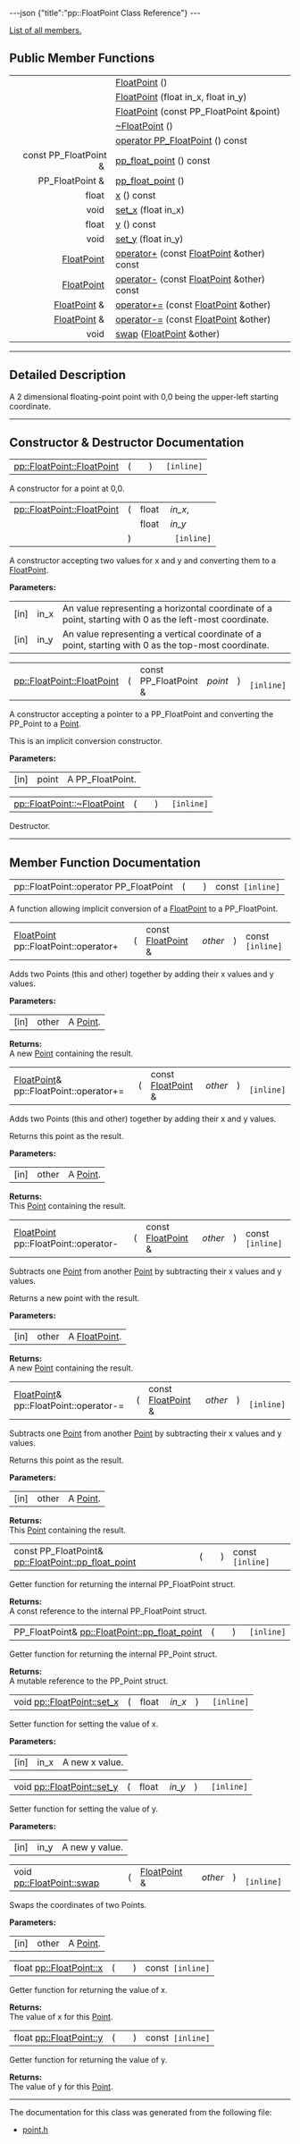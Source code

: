 ---json {"title":"pp::FloatPoint Class Reference"} ---

[List of all members.](/docs/native-client/pepper_beta/cpp/classpp_1_1_float_point-members/)

## Public Member Functions

<table><tbody><tr class="odd"><td style="text-align: right;"> </td><td><a href="/docs/native-client/pepper_beta/cpp/classpp_1_1_float_point#a384b29d8aba4a43b399393e695eb1e81" class="el">FloatPoint</a> ()</td></tr><tr class="even"><td style="text-align: right;"> </td><td><a href="/docs/native-client/pepper_beta/cpp/classpp_1_1_float_point#acb70a23a641f05fd5eb99e9439e556d2" class="el">FloatPoint</a> (float in_x, float in_y)</td></tr><tr class="odd"><td style="text-align: right;"> </td><td><a href="/docs/native-client/pepper_beta/cpp/classpp_1_1_float_point#a401fc74a911cd0d4996b00f8b10a1951" class="el">FloatPoint</a> (const PP_FloatPoint &amp;point)</td></tr><tr class="even"><td style="text-align: right;"> </td><td><a href="/docs/native-client/pepper_beta/cpp/classpp_1_1_float_point#ab41958133c5b48f6002ad9bffdad46c0" class="el">~FloatPoint</a> ()</td></tr><tr class="odd"><td style="text-align: right;"> </td><td><a href="/docs/native-client/pepper_beta/cpp/classpp_1_1_float_point#adfa14cbb4f94c3133e4bce72f93570bf" class="el">operator PP_FloatPoint</a> () const</td></tr><tr class="even"><td style="text-align: right;">const PP_FloatPoint &amp; </td><td><a href="/docs/native-client/pepper_beta/cpp/classpp_1_1_float_point#a74112618552ed91f200794127bf64eea" class="el">pp_float_point</a> () const</td></tr><tr class="odd"><td style="text-align: right;">PP_FloatPoint &amp; </td><td><a href="/docs/native-client/pepper_beta/cpp/classpp_1_1_float_point#a75ab7bd430e1f5edb00d9976061898ed" class="el">pp_float_point</a> ()</td></tr><tr class="even"><td style="text-align: right;">float </td><td><a href="/docs/native-client/pepper_beta/cpp/classpp_1_1_float_point#a9109ddb0920cf0eeb7ace3b40a95dc17" class="el">x</a> () const</td></tr><tr class="odd"><td style="text-align: right;">void </td><td><a href="/docs/native-client/pepper_beta/cpp/classpp_1_1_float_point#a276b372b82ea3cd0021017ba4a002838" class="el">set_x</a> (float in_x)</td></tr><tr class="even"><td style="text-align: right;">float </td><td><a href="/docs/native-client/pepper_beta/cpp/classpp_1_1_float_point#ac8bcb2ac55fa5fcf89a7b61369eeed2b" class="el">y</a> () const</td></tr><tr class="odd"><td style="text-align: right;">void </td><td><a href="/docs/native-client/pepper_beta/cpp/classpp_1_1_float_point#abdb8eeb5c2aa051e6776ae2967fc6d40" class="el">set_y</a> (float in_y)</td></tr><tr class="even"><td style="text-align: right;"><a href="/docs/native-client/pepper_beta/cpp/classpp_1_1_float_point/" class="el">FloatPoint</a> </td><td><a href="/docs/native-client/pepper_beta/cpp/classpp_1_1_float_point#a8aeaf7286bc04e7ff7f9d405fdfe614b" class="el">operator+</a> (const <a href="/docs/native-client/pepper_beta/cpp/classpp_1_1_float_point/" class="el">FloatPoint</a> &amp;other) const</td></tr><tr class="odd"><td style="text-align: right;"><a href="/docs/native-client/pepper_beta/cpp/classpp_1_1_float_point/" class="el">FloatPoint</a> </td><td><a href="/docs/native-client/pepper_beta/cpp/classpp_1_1_float_point#a2ae33c7eb2dbc4a8d366db080f3a136b" class="el">operator-</a> (const <a href="/docs/native-client/pepper_beta/cpp/classpp_1_1_float_point/" class="el">FloatPoint</a> &amp;other) const</td></tr><tr class="even"><td style="text-align: right;"><a href="/docs/native-client/pepper_beta/cpp/classpp_1_1_float_point/" class="el">FloatPoint</a> &amp; </td><td><a href="/docs/native-client/pepper_beta/cpp/classpp_1_1_float_point#a15985b03ca98d65bdf300dc3d12ca57a" class="el">operator+=</a> (const <a href="/docs/native-client/pepper_beta/cpp/classpp_1_1_float_point/" class="el">FloatPoint</a> &amp;other)</td></tr><tr class="odd"><td style="text-align: right;"><a href="/docs/native-client/pepper_beta/cpp/classpp_1_1_float_point/" class="el">FloatPoint</a> &amp; </td><td><a href="/docs/native-client/pepper_beta/cpp/classpp_1_1_float_point#a419049446659935f8bfe3e47d33b752b" class="el">operator-=</a> (const <a href="/docs/native-client/pepper_beta/cpp/classpp_1_1_float_point/" class="el">FloatPoint</a> &amp;other)</td></tr><tr class="even"><td style="text-align: right;">void </td><td><a href="/docs/native-client/pepper_beta/cpp/classpp_1_1_float_point#a138f26f94ed5a97e1ee083e65eb101bf" class="el">swap</a> (<a href="/docs/native-client/pepper_beta/cpp/classpp_1_1_float_point/" class="el">FloatPoint</a> &amp;other)</td></tr></tbody></table>

---

<span id="details" class="anchor" style="margin: 0;"></span>

## Detailed Description

A 2 dimensional floating-point point with 0,0 being the upper-left starting coordinate.

---

## Constructor & Destructor Documentation

<span id="a384b29d8aba4a43b399393e695eb1e81" class="anchor" style="margin: 0;"></span>

<table><tbody><tr class="odd"><td><a href="/docs/native-client/pepper_beta/cpp/classpp_1_1_float_point#a384b29d8aba4a43b399393e695eb1e81" class="el">pp::FloatPoint::FloatPoint</a></td><td>(</td><td></td><td>)</td><td><code> [inline]</code></td></tr></tbody></table>

A constructor for a point at 0,0.

<span id="acb70a23a641f05fd5eb99e9439e556d2" class="anchor" style="margin: 0;"></span>

<table><tbody><tr class="odd"><td><a href="/docs/native-client/pepper_beta/cpp/classpp_1_1_float_point#a384b29d8aba4a43b399393e695eb1e81" class="el">pp::FloatPoint::FloatPoint</a></td><td>(</td><td>float </td><td><em>in_x</em>,</td></tr><tr class="even"><td></td><td></td><td>float </td><td><em>in_y</em> </td></tr><tr class="odd"><td></td><td>)</td><td></td><td><code> [inline]</code></td></tr></tbody></table>

A constructor accepting two values for x and y and converting them to a <a href="/docs/native-client/pepper_beta/cpp/classpp_1_1_float_point/" class="el" title="A 2 dimensional floating-point point with 0,0 being the upper-left starting coordinate.">FloatPoint</a>.

**Parameters:**

<table><tbody><tr class="odd"><td>[in]</td><td>in_x</td><td>An value representing a horizontal coordinate of a point, starting with 0 as the left-most coordinate.</td></tr><tr class="even"><td>[in]</td><td>in_y</td><td>An value representing a vertical coordinate of a point, starting with 0 as the top-most coordinate.</td></tr></tbody></table>

<span id="a401fc74a911cd0d4996b00f8b10a1951" class="anchor" style="margin: 0;"></span>

<table><tbody><tr class="odd"><td><a href="/docs/native-client/pepper_beta/cpp/classpp_1_1_float_point#a384b29d8aba4a43b399393e695eb1e81" class="el">pp::FloatPoint::FloatPoint</a></td><td>(</td><td>const PP_FloatPoint &amp; </td><td><em>point</em></td><td>)</td><td><code> [inline]</code></td></tr></tbody></table>

A constructor accepting a pointer to a PP_FloatPoint and converting the PP_Point to a <a href="/docs/native-client/pepper_beta/cpp/classpp_1_1_point/" class="el" title="A 2 dimensional point with 0,0 being the upper-left starting coordinate.">Point</a>.

This is an implicit conversion constructor.

**Parameters:**

<table><tbody><tr class="odd"><td>[in]</td><td>point</td><td>A PP_FloatPoint.</td></tr></tbody></table>

<span id="ab41958133c5b48f6002ad9bffdad46c0" class="anchor" style="margin: 0;"></span>

<table><tbody><tr class="odd"><td><a href="/docs/native-client/pepper_beta/cpp/classpp_1_1_float_point#ab41958133c5b48f6002ad9bffdad46c0" class="el">pp::FloatPoint::~FloatPoint</a></td><td>(</td><td></td><td>)</td><td><code> [inline]</code></td></tr></tbody></table>

Destructor.

---

## Member Function Documentation

<span id="adfa14cbb4f94c3133e4bce72f93570bf" class="anchor" style="margin: 0;"></span>

<table><tbody><tr class="odd"><td>pp::FloatPoint::operator PP_FloatPoint</td><td>(</td><td></td><td>)</td><td>const<code> [inline]</code></td></tr></tbody></table>

A function allowing implicit conversion of a <a href="/docs/native-client/pepper_beta/cpp/classpp_1_1_float_point/" class="el" title="A 2 dimensional floating-point point with 0,0 being the upper-left starting coordinate.">FloatPoint</a> to a PP_FloatPoint.

<span id="a8aeaf7286bc04e7ff7f9d405fdfe614b" class="anchor" style="margin: 0;"></span>

<table><tbody><tr class="odd"><td><a href="/docs/native-client/pepper_beta/cpp/classpp_1_1_float_point/" class="el">FloatPoint</a> pp::FloatPoint::operator+</td><td>(</td><td>const <a href="/docs/native-client/pepper_beta/cpp/classpp_1_1_float_point/" class="el">FloatPoint</a> &amp; </td><td><em>other</em></td><td>)</td><td>const<code> [inline]</code></td></tr></tbody></table>

Adds two Points (this and other) together by adding their x values and y values.

**Parameters:**

<table><tbody><tr class="odd"><td>[in]</td><td>other</td><td>A <a href="/docs/native-client/pepper_beta/cpp/classpp_1_1_point/" class="el" title="A 2 dimensional point with 0,0 being the upper-left starting coordinate.">Point</a>.</td></tr></tbody></table>

<!-- -->

**Returns:**  
A new <a href="/docs/native-client/pepper_beta/cpp/classpp_1_1_point/" class="el" title="A 2 dimensional point with 0,0 being the upper-left starting coordinate.">Point</a> containing the result.

<span id="a15985b03ca98d65bdf300dc3d12ca57a" class="anchor" style="margin: 0;"></span>

<table><tbody><tr class="odd"><td><a href="/docs/native-client/pepper_beta/cpp/classpp_1_1_float_point/" class="el">FloatPoint</a>&amp; pp::FloatPoint::operator+=</td><td>(</td><td>const <a href="/docs/native-client/pepper_beta/cpp/classpp_1_1_float_point/" class="el">FloatPoint</a> &amp; </td><td><em>other</em></td><td>)</td><td><code> [inline]</code></td></tr></tbody></table>

Adds two Points (this and other) together by adding their x and y values.

Returns this point as the result.

**Parameters:**

<table><tbody><tr class="odd"><td>[in]</td><td>other</td><td>A <a href="/docs/native-client/pepper_beta/cpp/classpp_1_1_point/" class="el" title="A 2 dimensional point with 0,0 being the upper-left starting coordinate.">Point</a>.</td></tr></tbody></table>

<!-- -->

**Returns:**  
This <a href="/docs/native-client/pepper_beta/cpp/classpp_1_1_point/" class="el" title="A 2 dimensional point with 0,0 being the upper-left starting coordinate.">Point</a> containing the result.

<span id="a2ae33c7eb2dbc4a8d366db080f3a136b" class="anchor" style="margin: 0;"></span>

<table><tbody><tr class="odd"><td><a href="/docs/native-client/pepper_beta/cpp/classpp_1_1_float_point/" class="el">FloatPoint</a> pp::FloatPoint::operator-</td><td>(</td><td>const <a href="/docs/native-client/pepper_beta/cpp/classpp_1_1_float_point/" class="el">FloatPoint</a> &amp; </td><td><em>other</em></td><td>)</td><td>const<code> [inline]</code></td></tr></tbody></table>

Subtracts one <a href="/docs/native-client/pepper_beta/cpp/classpp_1_1_point/" class="el" title="A 2 dimensional point with 0,0 being the upper-left starting coordinate.">Point</a> from another <a href="/docs/native-client/pepper_beta/cpp/classpp_1_1_point/" class="el" title="A 2 dimensional point with 0,0 being the upper-left starting coordinate.">Point</a> by subtracting their x values and y values.

Returns a new point with the result.

**Parameters:**

<table><tbody><tr class="odd"><td>[in]</td><td>other</td><td>A <a href="/docs/native-client/pepper_beta/cpp/classpp_1_1_float_point/" class="el" title="A 2 dimensional floating-point point with 0,0 being the upper-left starting coordinate.">FloatPoint</a>.</td></tr></tbody></table>

<!-- -->

**Returns:**  
A new <a href="/docs/native-client/pepper_beta/cpp/classpp_1_1_point/" class="el" title="A 2 dimensional point with 0,0 being the upper-left starting coordinate.">Point</a> containing the result.

<span id="a419049446659935f8bfe3e47d33b752b" class="anchor" style="margin: 0;"></span>

<table><tbody><tr class="odd"><td><a href="/docs/native-client/pepper_beta/cpp/classpp_1_1_float_point/" class="el">FloatPoint</a>&amp; pp::FloatPoint::operator-=</td><td>(</td><td>const <a href="/docs/native-client/pepper_beta/cpp/classpp_1_1_float_point/" class="el">FloatPoint</a> &amp; </td><td><em>other</em></td><td>)</td><td><code> [inline]</code></td></tr></tbody></table>

Subtracts one <a href="/docs/native-client/pepper_beta/cpp/classpp_1_1_point/" class="el" title="A 2 dimensional point with 0,0 being the upper-left starting coordinate.">Point</a> from another <a href="/docs/native-client/pepper_beta/cpp/classpp_1_1_point/" class="el" title="A 2 dimensional point with 0,0 being the upper-left starting coordinate.">Point</a> by subtracting their x values and y values.

Returns this point as the result.

**Parameters:**

<table><tbody><tr class="odd"><td>[in]</td><td>other</td><td>A <a href="/docs/native-client/pepper_beta/cpp/classpp_1_1_point/" class="el" title="A 2 dimensional point with 0,0 being the upper-left starting coordinate.">Point</a>.</td></tr></tbody></table>

<!-- -->

**Returns:**  
This <a href="/docs/native-client/pepper_beta/cpp/classpp_1_1_point/" class="el" title="A 2 dimensional point with 0,0 being the upper-left starting coordinate.">Point</a> containing the result.

<span id="a74112618552ed91f200794127bf64eea" class="anchor" style="margin: 0;"></span>

<table><tbody><tr class="odd"><td>const PP_FloatPoint&amp; <a href="/docs/native-client/pepper_beta/cpp/classpp_1_1_float_point#a74112618552ed91f200794127bf64eea" class="el">pp::FloatPoint::pp_float_point</a></td><td>(</td><td></td><td>)</td><td>const<code> [inline]</code></td></tr></tbody></table>

Getter function for returning the internal PP_FloatPoint struct.

**Returns:**  
A const reference to the internal PP_FloatPoint struct.

<span id="a75ab7bd430e1f5edb00d9976061898ed" class="anchor" style="margin: 0;"></span>

<table><tbody><tr class="odd"><td>PP_FloatPoint&amp; <a href="/docs/native-client/pepper_beta/cpp/classpp_1_1_float_point#a74112618552ed91f200794127bf64eea" class="el">pp::FloatPoint::pp_float_point</a></td><td>(</td><td></td><td>)</td><td><code> [inline]</code></td></tr></tbody></table>

Getter function for returning the internal PP_Point struct.

**Returns:**  
A mutable reference to the PP_Point struct.

<span id="a276b372b82ea3cd0021017ba4a002838" class="anchor" style="margin: 0;"></span>

<table><tbody><tr class="odd"><td>void <a href="/docs/native-client/pepper_beta/cpp/classpp_1_1_float_point#a276b372b82ea3cd0021017ba4a002838" class="el">pp::FloatPoint::set_x</a></td><td>(</td><td>float </td><td><em>in_x</em></td><td>)</td><td><code> [inline]</code></td></tr></tbody></table>

Setter function for setting the value of x.

**Parameters:**

<table><tbody><tr class="odd"><td>[in]</td><td>in_x</td><td>A new x value.</td></tr></tbody></table>

<span id="abdb8eeb5c2aa051e6776ae2967fc6d40" class="anchor" style="margin: 0;"></span>

<table><tbody><tr class="odd"><td>void <a href="/docs/native-client/pepper_beta/cpp/classpp_1_1_float_point#abdb8eeb5c2aa051e6776ae2967fc6d40" class="el">pp::FloatPoint::set_y</a></td><td>(</td><td>float </td><td><em>in_y</em></td><td>)</td><td><code> [inline]</code></td></tr></tbody></table>

Setter function for setting the value of y.

**Parameters:**

<table><tbody><tr class="odd"><td>[in]</td><td>in_y</td><td>A new y value.</td></tr></tbody></table>

<span id="a138f26f94ed5a97e1ee083e65eb101bf" class="anchor" style="margin: 0;"></span>

<table><tbody><tr class="odd"><td>void <a href="/docs/native-client/pepper_beta/cpp/classpp_1_1_float_point#a138f26f94ed5a97e1ee083e65eb101bf" class="el">pp::FloatPoint::swap</a></td><td>(</td><td><a href="/docs/native-client/pepper_beta/cpp/classpp_1_1_float_point/" class="el">FloatPoint</a> &amp; </td><td><em>other</em></td><td>)</td><td><code> [inline]</code></td></tr></tbody></table>

Swaps the coordinates of two Points.

**Parameters:**

<table><tbody><tr class="odd"><td>[in]</td><td>other</td><td>A <a href="/docs/native-client/pepper_beta/cpp/classpp_1_1_point/" class="el" title="A 2 dimensional point with 0,0 being the upper-left starting coordinate.">Point</a>.</td></tr></tbody></table>

<span id="a9109ddb0920cf0eeb7ace3b40a95dc17" class="anchor" style="margin: 0;"></span>

<table><tbody><tr class="odd"><td>float <a href="/docs/native-client/pepper_beta/cpp/classpp_1_1_float_point#a9109ddb0920cf0eeb7ace3b40a95dc17" class="el">pp::FloatPoint::x</a></td><td>(</td><td></td><td>)</td><td>const<code> [inline]</code></td></tr></tbody></table>

Getter function for returning the value of x.

**Returns:**  
The value of x for this <a href="/docs/native-client/pepper_beta/cpp/classpp_1_1_point/" class="el" title="A 2 dimensional point with 0,0 being the upper-left starting coordinate.">Point</a>.

<span id="ac8bcb2ac55fa5fcf89a7b61369eeed2b" class="anchor" style="margin: 0;"></span>

<table><tbody><tr class="odd"><td>float <a href="/docs/native-client/pepper_beta/cpp/classpp_1_1_float_point#ac8bcb2ac55fa5fcf89a7b61369eeed2b" class="el">pp::FloatPoint::y</a></td><td>(</td><td></td><td>)</td><td>const<code> [inline]</code></td></tr></tbody></table>

Getter function for returning the value of y.

**Returns:**  
The value of y for this <a href="/docs/native-client/pepper_beta/cpp/classpp_1_1_point/" class="el" title="A 2 dimensional point with 0,0 being the upper-left starting coordinate.">Point</a>.

---

The documentation for this class was generated from the following file:

- <a href="/docs/native-client/pepper_beta/cpp/point_8h/" class="el">point.h</a>
